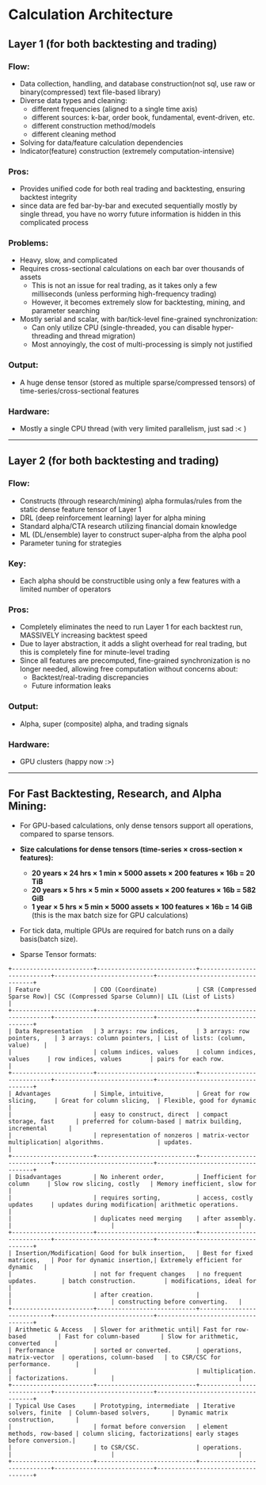 # Calculation Architecture

## **Layer 1** (for both backtesting and trading)
### **Flow:**
- Data collection, handling, and database construction(not sql, use raw or binary(compressed) text file-based library)
- Diverse data types and cleaning:
  - different frequencies (aligned to a single time axis)
  - different sources: k-bar, order book, fundamental, event-driven, etc.
  - different construction method/models
  - different cleaning method
- Solving for data/feature calculation dependencies
- Indicator(feature) construction (extremely computation-intensive)

### **Pros:**
- Provides unified code for both real trading and backtesting, ensuring backtest integrity
- since data are fed bar-by-bar and executed sequentially mostly by single thread, 
  you have no worry future information is hidden in this complicated process

### **Problems:**
- Heavy, slow, and complicated
- Requires cross-sectional calculations on each bar over thousands of assets
  - This is not an issue for real trading, as it takes only a few milliseconds (unless performing high-frequency trading)
  - However, it becomes extremely slow for backtesting, mining, and parameter searching
- Mostly serial and scalar, with bar/tick-level fine-grained synchronization:
  - Can only utilize CPU (single-threaded, you can disable hyper-threading and thread migration)
  - Most annoyingly, the cost of multi-processing is simply not justified

### **Output:**
- A huge dense tensor (stored as multiple sparse/compressed tensors) of time-series/cross-sectional features

### **Hardware:**
- Mostly a single CPU thread (with very limited parallelism, just sad :< )

---

## **Layer 2** (for both backtesting and trading)
### **Flow:**
- Constructs (through research/mining) alpha formulas/rules from the static dense feature tensor of Layer 1
- DRL (deep reinforcement learning) layer for alpha mining
- Standard alpha/CTA research utilizing financial domain knowledge
- ML (DL/ensemble) layer to construct super-alpha from the alpha pool
- Parameter tuning for strategies

### **Key:**
- Each alpha should be constructible using only a few features with a limited number of operators

### **Pros:**
- Completely eliminates the need to run Layer 1 for each backtest run, MASSIVELY increasing backtest speed
- Due to layer abstraction, it adds a slight overhead for real trading, but this is completely fine for minute-level trading
- Since all features are precomputed, fine-grained synchronization is no longer needed, allowing free computation without concerns about:
  - Backtest/real-trading discrepancies
  - Future information leaks

### **Output:**
- Alpha, super (composite) alpha, and trading signals

### **Hardware:**
- GPU clusters (happy now :>)

---

## **For Fast Backtesting, Research, and Alpha Mining:**
- For GPU-based calculations, only dense tensors support all operations, compared to sparse tensors.
- **Size calculations for dense tensors (time-series × cross-section × features):**
  - **20 years × 24 hrs × 1 min × 5000 assets × 200 features × 16b = 20 TiB**
  - **20 years × 5 hrs × 5 min × 5000 assets × 200 features × 16b = 582 GiB**
  - **1 year × 5 hrs × 5 min × 5000 assets × 100 features × 16b = 14 GiB** (this is the max batch size for GPU calculations)
- For tick data, multiple GPUs are required for batch runs on a daily basis(batch size).


- Sparse Tensor formats:
```
+-----------------------+----------------------------+----------------------------+----------------------------+-----------------------------------+
| Feature               | COO (Coordinate)           | CSR (Compressed Sparse Row)| CSC (Compressed Sparse Column)| LIL (List of Lists)            |
+-----------------------+----------------------------+----------------------------+----------------------------+-----------------------------------+
| Data Representation   | 3 arrays: row indices,     | 3 arrays: row pointers,    | 3 arrays: column pointers, | List of lists: (column, value)    |
|                       | column indices, values     | column indices, values     | row indices, values        | pairs for each row.               |
+-----------------------+----------------------------+----------------------------+----------------------------+-----------------------------------+
| Advantages            | Simple, intuitive,         | Great for row slicing,     | Great for column slicing,  | Flexible, good for dynamic        |
|                       | easy to construct, direct  | compact storage, fast      | preferred for column-based | matrix building, incremental      |
|                       | representation of nonzeros | matrix-vector multiplication| algorithms.               | updates.                          |
+-----------------------+----------------------------+----------------------------+----------------------------+-----------------------------------+
| Disadvantages         | No inherent order,         | Inefficient for column     | Slow row slicing, costly   | Memory inefficient, slow for      |
|                       | requires sorting,          | access, costly updates     | updates during modification| arithmetic operations.            |
|                       | duplicates need merging    | after assembly.            |                            |                                   |
+-----------------------+----------------------------+----------------------------+----------------------------+-----------------------------------+
| Insertion/Modification| Good for bulk insertion,   | Best for fixed matrices,   | Poor for dynamic insertion,| Extremely efficient for dynamic   |
|                       | not for frequent changes   | no frequent updates.       | batch construction.        | modifications, ideal for          |
|                       | after creation.            |                            |                            | constructing before converting.   |
+-----------------------+----------------------------+----------------------------+----------------------------+-----------------------------------+
| Arithmetic & Access   | Slower for arithmetic until| Fast for row-based         | Fast for column-based      | Slow for arithmetic, converted    |
| Performance           | sorted or converted.       | operations, matrix-vector  | operations, column-based   | to CSR/CSC for performance.       |
|                       |                            | multiplication.            | factorizations.            |                                   |
+-----------------------+----------------------------+----------------------------+----------------------------+-----------------------------------+
| Typical Use Cases     | Prototyping, intermediate  | Iterative solvers, finite  | Column-based solvers,      | Dynamic matrix construction,      |
|                       | format before conversion   | element methods, row-based | column slicing, factorizations| early stages before conversion.|
|                       | to CSR/CSC.                | operations.                |                            |                                   |
+-----------------------+----------------------------+----------------------------+----------------------------+-----------------------------------+
```